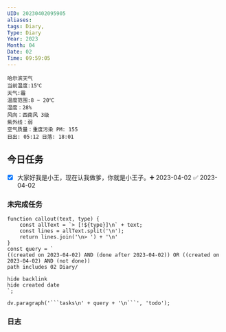 ```yaml
---
UID: 20230402095905
aliases: 
tags: Diary,
Type: Diary
Year: 2023
Month: 04
Date: 02
Time: 09:59:05
---
```

```
哈尔滨天气
当前温度:15℃
天气:霾
温度范围:8 ~ 20℃
湿度：28%
风向：西南风 3级
紫外线：弱
空气质量：重度污染 PM: 155
日出: 05:12 日落: 18:01
```

## 今日任务
- [x] 大家好我是小王，现在认我做爹，你就是小王子。➕ 2023-04-02 ✅ 2023-04-02

### 未完成任务
```dataviewjs
function callout(text, type) {
    const allText = `> [!${type}]\n` + text;
    const lines = allText.split('\n');
    return lines.join('\n> ') + '\n'
}
const query = `
((created on 2023-04-02) AND (done after 2023-04-02)) OR ((created on 2023-04-02) AND (not done))
path includes 02 Diary/

hide backlink
hide created date
`;

dv.paragraph('```tasks\n' + query + '\n```', 'todo');
```
### 日志
